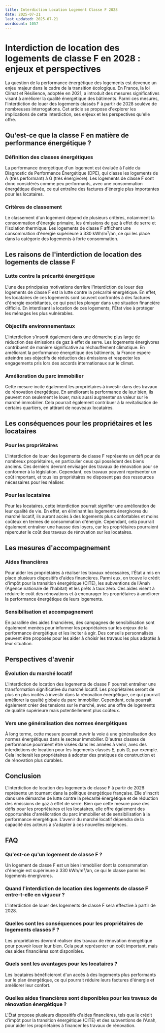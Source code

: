 ```yaml
---
title: Interdiction Location Logement Classe F 2028
date: 2025-07-21
last_updated: 2025-07-21
wordcount: 1057
---
```


# Interdiction de location des logements de classe F en 2028 : enjeux et perspectives

La question de la performance énergétique des logements est devenue un enjeu majeur dans le cadre de la transition écologique. En France, la loi Climat et Résilience, adoptée en 2021, a introduit des mesures significatives visant à améliorer la qualité énergétique des bâtiments. Parmi ces mesures, l'interdiction de louer des logements classés F à partir de 2028 soulève de nombreuses interrogations. Cet article se propose d'explorer les implications de cette interdiction, ses enjeux et les perspectives qu'elle offre.

## Qu'est-ce que la classe F en matière de performance énergétique ?

### Définition des classes énergétiques

La performance énergétique d'un logement est évaluée à l'aide du Diagnostic de Performance Énergétique (DPE), qui classe les logements de A (très performant) à G (très énergivore). Les logements de classe F sont donc considérés comme peu performants, avec une consommation énergétique élevée, ce qui entraîne des factures d'énergie plus importantes pour les locataires.

### Critères de classement

Le classement d'un logement dépend de plusieurs critères, notamment la consommation d'énergie primaire, les émissions de gaz à effet de serre et l'isolation thermique. Les logements de classe F affichent une consommation d'énergie supérieure à 330 kWh/m²/an, ce qui les place dans la catégorie des logements à forte consommation.

## Les raisons de l'interdiction de location des logements de classe F

### Lutte contre la précarité énergétique

L'une des principales motivations derrière l'interdiction de louer des logements de classe F est la lutte contre la précarité énergétique. En effet, les locataires de ces logements sont souvent confrontés à des factures d'énergie exorbitantes, ce qui peut les plonger dans une situation financière difficile. En interdisant la location de ces logements, l'État vise à protéger les ménages les plus vulnérables.

### Objectifs environnementaux

L'interdiction s'inscrit également dans une démarche plus large de réduction des émissions de gaz à effet de serre. Les logements énergivores contribuent de manière significative au réchauffement climatique. En améliorant la performance énergétique des bâtiments, la France espère atteindre ses objectifs de réduction des émissions et respecter les engagements pris lors des accords internationaux sur le climat.

### Amélioration du parc immobilier

Cette mesure incite également les propriétaires à investir dans des travaux de rénovation énergétique. En améliorant la performance de leur bien, ils peuvent non seulement le louer, mais aussi augmenter sa valeur sur le marché immobilier. Cela pourrait également contribuer à la revitalisation de certains quartiers, en attirant de nouveaux locataires.

## Les conséquences pour les propriétaires et les locataires

### Pour les propriétaires

L'interdiction de louer des logements de classe F représente un défi pour de nombreux propriétaires, en particulier ceux qui possèdent des biens anciens. Ces derniers devront envisager des travaux de rénovation pour se conformer à la législation. Cependant, ces travaux peuvent représenter un coût important, et tous les propriétaires ne disposent pas des ressources nécessaires pour les réaliser.

### Pour les locataires

Pour les locataires, cette interdiction pourrait signifier une amélioration de leur qualité de vie. En effet, en éliminant les logements énergivores du marché locatif, ils auront accès à des logements plus confortables et moins coûteux en termes de consommation d'énergie. Cependant, cela pourrait également entraîner une hausse des loyers, car les propriétaires pourraient répercuter le coût des travaux de rénovation sur les locataires.

## Les mesures d'accompagnement

### Aides financières

Pour aider les propriétaires à réaliser les travaux nécessaires, l'État a mis en place plusieurs dispositifs d'aides financières. Parmi eux, on trouve le crédit d'impôt pour la transition énergétique (CITE), les subventions de l'Anah (Agence nationale de l'habitat) et les prêts à taux zéro. Ces aides visent à réduire le coût des rénovations et à encourager les propriétaires à améliorer la performance énergétique de leurs logements.

### Sensibilisation et accompagnement

En parallèle des aides financières, des campagnes de sensibilisation sont également menées pour informer les propriétaires sur les enjeux de la performance énergétique et les inciter à agir. Des conseils personnalisés peuvent être proposés pour les aider à choisir les travaux les plus adaptés à leur situation.

## Perspectives d'avenir

### Évolution du marché locatif

L'interdiction de location des logements de classe F pourrait entraîner une transformation significative du marché locatif. Les propriétaires seront de plus en plus incités à investir dans la rénovation énergétique, ce qui pourrait améliorer la qualité globale du parc immobilier. Cependant, cela pourrait également créer des tensions sur le marché, avec une offre de logements de qualité supérieure mais potentiellement plus coûteux.

### Vers une généralisation des normes énergétiques

À long terme, cette mesure pourrait ouvrir la voie à une généralisation des normes énergétiques dans le secteur immobilier. D'autres classes de performance pourraient être visées dans les années à venir, avec des interdictions de location pour les logements classés E, puis D, par exemple. Cela inciterait les propriétaires à adopter des pratiques de construction et de rénovation plus durables.

## Conclusion

L'interdiction de location des logements de classe F à partir de 2028 représente un tournant dans la politique énergétique française. Elle s'inscrit dans une démarche de lutte contre la précarité énergétique et de réduction des émissions de gaz à effet de serre. Bien que cette mesure pose des défis pour les propriétaires et les locataires, elle offre également des opportunités d'amélioration du parc immobilier et de sensibilisation à la performance énergétique. L'avenir du marché locatif dépendra de la capacité des acteurs à s'adapter à ces nouvelles exigences.

## FAQ

### Qu'est-ce qu'un logement de classe F ?

Un logement de classe F est un bien immobilier dont la consommation d'énergie est supérieure à 330 kWh/m²/an, ce qui le classe parmi les logements énergivores.

### Quand l'interdiction de location des logements de classe F entre-t-elle en vigueur ?

L'interdiction de louer des logements de classe F sera effective à partir de 2028.

### Quelles sont les conséquences pour les propriétaires de logements classés F ?

Les propriétaires devront réaliser des travaux de rénovation énergétique pour pouvoir louer leur bien. Cela peut représenter un coût important, mais des aides financières sont disponibles.

### Quels sont les avantages pour les locataires ?

Les locataires bénéficieront d'un accès à des logements plus performants sur le plan énergétique, ce qui pourrait réduire leurs factures d'énergie et améliorer leur confort.

### Quelles aides financières sont disponibles pour les travaux de rénovation énergétique ?

L'État propose plusieurs dispositifs d'aides financières, tels que le crédit d'impôt pour la transition énergétique (CITE) et des subventions de l'Anah, pour aider les propriétaires à financer les travaux de rénovation.